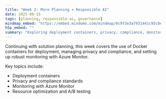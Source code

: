 ```yaml
---
title: "Week 2: More Planning + Responsible AI"
date: 2025-08-15
tags: [planning, responsible-ai, governance]
mindmap_embed: "https://embed.mindomo.com/mindmap/0c9f3e3a7931441c95c8e3b0b4b2c1f0"
h5p_embed: ""
summary: "Exploring deployment containers, privacy, compliance, monitoring, and resource optimization."
---
```


Continuing with solution planning, this week covers the use of Docker containers for deployment, managing privacy and compliance, and setting up robust monitoring with Azure Monitor. 

Key topics include:
- Deployment containers
- Privacy and compliance standards
- Monitoring with Azure Monitor
- Resource optimization and A/B testing